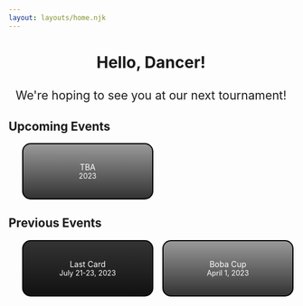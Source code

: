 ```yaml
---
layout: layouts/home.njk
---
```


<h1 style="text-align: center">Hello, Dancer!</h1>
<h2 style="text-align: center; font-weight: 400">We're hoping to see you at our next tournament!</h2>

<style>
  .event-list {
    display: grid;
    grid-template-columns: 1fr 1fr;
    grid-gap: 1rem;
  }

  .event-list li {
    display: flex;
  }

  .event-list a {
    flex: 1 1 0;
    text-decoration: none;
    border: 2px solid black;
    background-color: white;
    padding: 2rem;
    text-align: center;
    border-radius: 15px;
    color: white;
    background-position: center;
    transition: transform var(--trans-timing);
  }

  .event-list a[href]:hover {
    transform: scale(1.05) rotate(1.5deg);
  }

  .event-list a[href]:active {
    transform: scale(0.95);
  }

  time {
    font-size: 90%;
    display: block;
  }

  :root {
    --shade-gradient: linear-gradient(rgba(0,0,0,0.4), rgba(0,0,0,0.8))
  }

  #last-card a {
    background-image: var(--shade-gradient), url('/public/last-card.png');
    background-color: #555;
    background-size: 270px;
  }

  #boba a {
    background-image: var(--shade-gradient), url('/public/bobalon-1.png');
    /* background-color: #555; */
    background-size: 150px;
  }

  #tease a {
    background-image: var(--shade-gradient), url('/public/eyes.png');
    background-size: cover;
    background-repeat: no-repeat;
  }

  @media (max-width: 500px) {
    .event-list {
      grid-template-columns: 1fr;
    }
  }
</style>

<h2>Upcoming Events</h2>

<ul class="event-list">
<li id="tease"><a>TBA <time>2023</time></a></li>
</ul>

<h2>Previous Events</h2>

<ul class="event-list">
<li id="last-card"><a href="/events/last-card">Last Card <time>July 21-23, 2023</time></a>
<li id="boba"><a href="/events/boba-cup">Boba Cup <time>April 1, 2023</time></a>
</ul>
